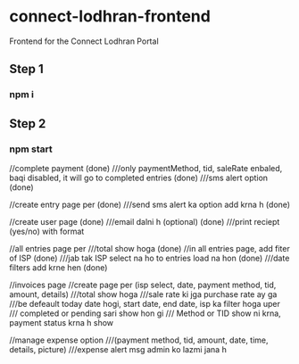 # connect-lodhran-frontend

Frontend for the Connect Lodhran Portal

## Step 1

### npm i

## Step 2

### npm start

//complete payment (done)
///only paymentMethod, tid, saleRate enbaled, baqi disabled, it will go to completed entries (done)
///sms alert option (done)

//create entry page per (done)
///send sms alert ka option add krna h (done)

//create user page (done)
///email dalni h (optional) (done)
///print reciept (yes/no) with format

//all entries page per
///total show hoga (done)
//in all entries page, add fiter of ISP (done)
///jab tak ISP select na ho to entries load na hon (done)
///date filters add krne hen (done)

//invoices page
//create page per (isp select, date, payment method, tid, amount, details)
///total show hoga
///sale rate ki jga purchase rate ay ga
///be defeault today date hogi, start date, end date, isp ka filter hoga uper
/// completed or pending sari show hon gi
/// Method or TID show ni krna, payment status krna h show

//manage expense option
///(payment method, tid, amount, date, time, details, picture)
///expense alert msg admin ko lazmi jana h
